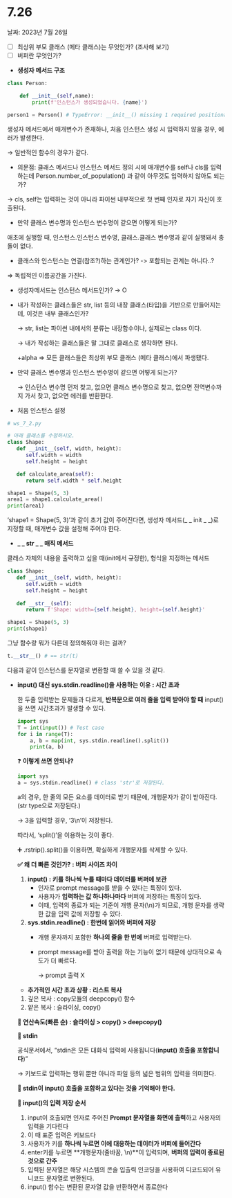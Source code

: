 # 7.26

날짜: 2023년 7월 26일

- [ ]  최상위 부모 클래스 (메타 클래스)는 무엇인가? (조사해 보기)
- [ ]  버퍼란 무엇인가?

- **생성자 메서드 구조**

```python
class Person:

    def __init__(self,name):
        print(f'인스턴스가 생성되었습니다. {name}')

person1 = Person() # TypeError: __init__() missing 1 required positional argument: 'name'
```

생성자 메서드에서 매개변수가 존재하나, 처음 인스턴스 생성 시 입력하지 않을 경우, 에러가 발생한다.

→ 일반적인 함수의 경우가 같다.

- 의문점: 클래스 메서드나 인스턴스 메서드 정의 시에 매개변수를 self나 cls를 입력하는데 Person.number_of_population() 과 같이 아무것도 입력하지 않아도 되는가?

→ cls, self는 입력하는 것이 아니라 파이썬 내부적으로 첫 번째 인자로 자기 자신이 호출된다.

- 만약 클래스 변수명과 인스턴스 변수명이 같으면 어떻게 되는가?

애초에 실행할 때, 인스턴스.인스턴스 변수명, 클래스.클래스 변수명과 같이 실행돼서 충돌이 없다.

- 클래스와 인스턴스는 연결(참조?)하는 관계인가? -> 포함되는 관계는 아니다..?

⇒ 독립적인 이름공간을 가진다.

- 생성자메서드는 인스턴스 메서드인가? → O

- 내가 작성하는 클래스들은 str, list 등의 내장 클래스(타입)을 기반으로 만들어지는데, 이것은 내부 클래스인가?
    
    → str, list는 파이썬 내에서의 분류는 내장함수이나, 실제로는 class 이다.
    
    → 내가 작성하는 클래스들은 말 그대로 클래스로 생각하면 된다.
    
    +alpha ⇒ 모든 클래스들은 최상위 부모 클래스 (메타 클래스)에서 파생됐다. 
    

- 만약 클래스 변수명과 인스턴스 변수명이 같으면 어떻게 되는가?
    
    → 인스턴스 변수명 먼저 찾고, 없으면 클래스 변수명으로 찾고, 없으면 전역변수까지 가서 찾고, 없으면  에러를 반환한다.
    

- 처음 인스턴스 설정

```python
# ws_7_2.py

# 아래 클래스를 수정하시오.
class Shape:
   def __init__(self, width, height):
      self.width = width
      self.height = height

   def calculate_area(self):
      return self.width * self.height

shape1 = Shape(5, 3)
area1 = shape1.calculate_area()
print(area1)
```

‘shape1 = Shape(5, 3)’과 같이 초기 값이 주어진다면, 생성자 메서드(_ _ init _ _)로 지정할 때, 매개변수 값을 설정해 주어야 한다.

- **_ _ str _ _ 매직 메서드**

클래스 자체의 내용을 출력하고 싶을 때(init에서 규정한), 형식을 지정하는 메서드

```python
class Shape:
   def __init__(self, width, height):
      self.width = width
      self.height = height
   
   def __str__(self):
      return f'Shape: width={self.height}, height={self.height}'

shape1 = Shape(5, 3)
print(shape1)
```

그냥 함수랑 뭐가 다른데 정의해줘야 하는 걸까?

```python
t.__str__() # == str(t)
```

다음과 같이 인스턴스를 문자열로 변환할 때 쓸 수 있을 것 같다.

- **input() 대신 sys.stdin.readline()을 사용하는 이유 : 시간 초과**
    
    한 두줄 입력받는 문제들과 다르게, **반복문으로 여러 줄을 입력 받아야 할 때** input()을 쓰면 시간초과가 발생할 수 있다.
    
    ```python
    import sys
    T = int(input()) # Test case
    for i in range(T):
        a, b = map(int, sys.stdin.readline().split())
        print(a, b)
    ```
    
    ❓ **이렇게 쓰면 안되나?**
    
    ```python
    import sys
    a = sys.stdin.readline() # class 'str'로 저장된다.
    ```
    
    a의 경우, 한 줄의 모든 요소를 데이터로 받기 때문에, 개행문자가 같이 받아진다. (str type으로 저장된다.)
    
    → 3을 입력할 경우, ‘3\n’이 저장된다.
    
    따라서, ‘split()’을 이용하는 것이 좋다.
    
    ➕ .rstrip().split()을 이용하면, 확실하게 개행문자를 삭제할 수 있다.
    
    **✅ 왜 더 빠른 것인가? : 버퍼 사이즈 차이**
    
    1. **input() : 키를 하나씩 누를 때마다 데이터를 버퍼에 보관**
        - 인자로 prompt message를 받을 수 있다는 특징이 있다.
        - 사용자가 **입력하는 값 하나하나마다** 버퍼에 저장하는 특징이 있다.
        - 이때, 입력의 종료가 되는 기준이 개행 문자(\n)가 되므로, 개행 문자를 생략한 값을 입력 값에 저장할 수 있다.
    2. **sys.stdin.readline() : 한번에 읽어와 버퍼에 저장**
        - 개행 문자까지 포함한 **하나의 줄을 한 번에** 버퍼로 입력받는다.
        - prompt message를 받아 출력을 하는 기능이 없기 때문에 상대적으로 속도가 더 빠르다.
            
            → prompt 출력 X
            
    
    - **추가적인 시간 초과 상황 : 리스트 복사**
    1. 깊은 복사 : copy모듈의 deepcopy() 함수
    2. 얕은 복사 : 슬라이싱, copy()
    
    **📍 연산속도(빠른 순) : 슬라이싱 > copy() > deepcopy()**
    
    **🔹 stdin**
    
    공식문서에서, “stdin은 모든 대화식 입력에 사용됩니다(**input() 호출을 포함합니다**)”
    
    → 키보드로 입력하는 행위 뿐만 아니라 파일 등의 넓은 범위의 입력을 의미한다.
    
    **📍 stdin이 input() 호출을 포함하고 있다는 것을 기억해야 한다.**
    
    **🔹 input()의 입력 저장 순서**
    
    1. input이 호출되면 인자로 주어진 **Prompt 문자열을 화면에 출력**하고 사용자의 입력을 기다린다
    2. 이 때 표준 입력은 키보드다
    3. 사용자가 키를 **하나씩 누르면 이에 대응하는 데이터가 버퍼에 들어간다**
    4. enter키를 누르면 **개행문자(줄바꿈, \n)**이 입력되며, **버퍼의 입력이 종료된 것으로 간주**
    5. 입력된 문자열은 해당 시스템의 콘솔 입출력 인코딩을 사용하여 디코드되어 유니코드 문자열로 변환된다.
    6. input() 함수는 변환된 문자열 값을 반환하면서 종료한다